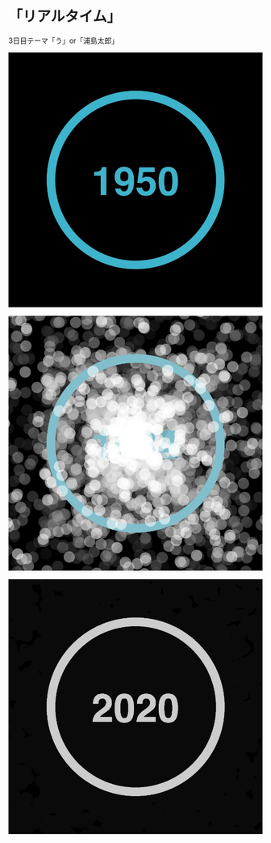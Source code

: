 # 「リアルタイム」

3日目テーマ「う」or「浦島太郎」

![「リアルタイム」1](./Processing/Urashima/frames/0001.jpg)

![「リアルタイム」2](./Processing/Urashima/frames/0244.jpg)

![「リアルタイム」3](./Processing/Urashima/frames/0398.jpg)